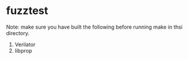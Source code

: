 # fuzztest

Note: make sure you have built the following before running make in thsi
directory.

1. Verilator
2. libprop



